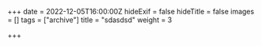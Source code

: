 +++
date = 2022-12-05T16:00:00Z
hideExif = false
hideTitle = false
images = []
tags = ["archive"]
title = "sdasdsd"
weight = 3

+++

